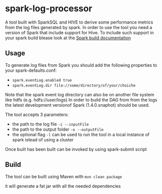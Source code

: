# spark-log-processor
A tool built with SparkSQL and HIVE to derive some performance metrics from the log files generated by spark. 
In order to use the tool you need a version of Spark that include support for Hive. To include such support in your spark build blease look at the [Spark build documentation](https://spark.apache.org/docs/latest/building-spark.html#building-with-hive-and-jdbc-support)


## Usage
To generate log files from Spark you should add the following properties to your spark-defaults.conf:
* `spark.eventLog.enabled true`
* `spark.eventLog.dir file://some/directory/of/your/choiche`

Note that the spark event log directory can also be on another file system like hdfs (e.g. hdfs://user/logs)
In order to build the DAG from from the logs the latest development versionof Spark (1.4.0.snaphot) should be used.


The tool accepts 3 parameters:
* the path to the log file `-i --inputFile`
* the path to the output folder `-o --outputFile`
* the optional flag `-l` can be used to run the tool in a local instance of spark istead of using a cluster

Once built has been built can be invoked by using spark-submit script

## Build
The tool can be built using Maven with
`mvn clean package`

it will generate a fat jar with all the needed dependencies
